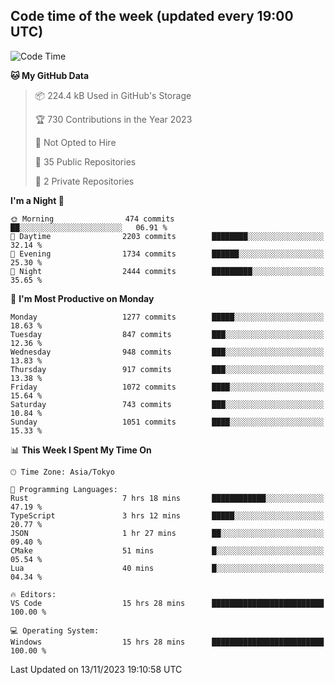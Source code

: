 ## Code time of the week (updated every 19:00 UTC)

<!--START_SECTION:waka-->
![Code Time](http://img.shields.io/badge/Code%20Time-2%2C312%20hrs%2019%20mins-blue)

**🐱 My GitHub Data** 

> 📦 224.4 kB Used in GitHub's Storage 
 > 
> 🏆 730 Contributions in the Year 2023
 > 
> 🚫 Not Opted to Hire
 > 
> 📜 35 Public Repositories 
 > 
> 🔑 2 Private Repositories 
 > 
**I'm a Night 🦉** 

```text
🌞 Morning                474 commits         ██░░░░░░░░░░░░░░░░░░░░░░░   06.91 % 
🌆 Daytime                2203 commits        ████████░░░░░░░░░░░░░░░░░   32.14 % 
🌃 Evening                1734 commits        ██████░░░░░░░░░░░░░░░░░░░   25.30 % 
🌙 Night                  2444 commits        █████████░░░░░░░░░░░░░░░░   35.65 % 
```
📅 **I'm Most Productive on Monday** 

```text
Monday                   1277 commits        █████░░░░░░░░░░░░░░░░░░░░   18.63 % 
Tuesday                  847 commits         ███░░░░░░░░░░░░░░░░░░░░░░   12.36 % 
Wednesday                948 commits         ███░░░░░░░░░░░░░░░░░░░░░░   13.83 % 
Thursday                 917 commits         ███░░░░░░░░░░░░░░░░░░░░░░   13.38 % 
Friday                   1072 commits        ████░░░░░░░░░░░░░░░░░░░░░   15.64 % 
Saturday                 743 commits         ███░░░░░░░░░░░░░░░░░░░░░░   10.84 % 
Sunday                   1051 commits        ████░░░░░░░░░░░░░░░░░░░░░   15.33 % 
```


📊 **This Week I Spent My Time On** 

```text
🕑︎ Time Zone: Asia/Tokyo

💬 Programming Languages: 
Rust                     7 hrs 18 mins       ████████████░░░░░░░░░░░░░   47.19 % 
TypeScript               3 hrs 12 mins       █████░░░░░░░░░░░░░░░░░░░░   20.77 % 
JSON                     1 hr 27 mins        ██░░░░░░░░░░░░░░░░░░░░░░░   09.40 % 
CMake                    51 mins             █░░░░░░░░░░░░░░░░░░░░░░░░   05.54 % 
Lua                      40 mins             █░░░░░░░░░░░░░░░░░░░░░░░░   04.34 % 

🔥 Editors: 
VS Code                  15 hrs 28 mins      █████████████████████████   100.00 % 

💻 Operating System: 
Windows                  15 hrs 28 mins      █████████████████████████   100.00 % 
```


 Last Updated on 13/11/2023 19:10:58 UTC
<!--END_SECTION:waka-->